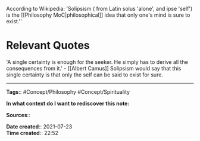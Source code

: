 According to Wikipedia:
'Solipsism ( from Latin solus 'alone', and ipse 'self') is the [[Philosophy MoC|philosophical]] idea that only one's mind is sure to exist.''


# Relevant Quotes
'A single certainty is enough for the seeker. He simply has to derive all the consequences from it.' - [[Albert Camus]]
Solipsism would say that this single certainty is that only the self can be said to exist for sure.

---
**Tags**:: #Concept/Philosophy #Concept/Spirituality 

**In what context do I want to rediscover this note:**

**Sources**::

**Date created**:: 2021-07-23  
**Time created**:: 22:52